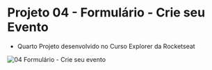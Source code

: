 # Projeto 04 - Formulário - Crie seu Evento

- Quarto Projeto desenvolvido no Curso Explorer da Rocketseat

![04 Formulário - Crie seu evento](https://user-images.githubusercontent.com/108941318/199792924-db6a71b9-c1b7-49d3-8a34-56a45a12abd2.png)
